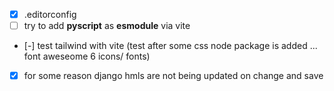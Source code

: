 - [x] .editorconfig
- [ ] try to add **pyscript** as **esmodule** via vite
- [-] test tailwind with vite (test after some css node package is added ... font aweseome 6 icons/ fonts)
- [x] for some reason django hmls are not being updated on change and save
